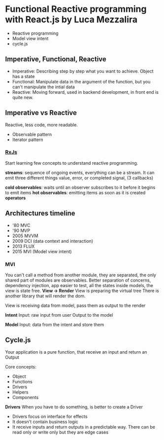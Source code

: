 # Functional Reactive programming with React.js by Luca Mezzalira

- Reactive programming
- Model view intent
- cycle.js

## Imperative, Functional, Reactive
- Imperative: Describing step by step what you want to achieve. Object has a state
- Functional: Manipulate data in the argument of the function, but you can't manipulate the intial data
- Reactive: Moving forward, used in backend development, in front end is quite new.

## Imperative vs Reactive
Reactive, less code, more readable.

- Observable pattern
- Iterator pattern

### [RxJs](http://reactivex.io/)
Start learning few concepts to understand reactive programming.

**streams**: sequence of ongoing events, everything can be a stream.
It can emit three different things value, error, or completed signal, (3 callbacks)

**cold observables**: waits until an observer subscribes to it before it begins to emit items
**hot observables**: emitting items as soon as it is created
**operators**

## Architectures timeline
- '80 MVC
- '90 MVP
- 2005 MVVM
- 2009 DCI (data context and interaction)
- 2013 FLUX
- 2015 MVI (Model view intent)

### MVI
You can't call a method from another module, they are separated, the only shared part of modules are observables.
Better separation of concerns, dependency injection, app easier to test, all the states inside models, the view is state free.
**View -> Render**
View is preparing the virtual tree
There is another library that will render the dom.

View is receiving data from model, pass them as output to the render

**Intent**
Input: raw input from user
Output to the model

**Model**
Input: data from the intent and store them

## Cycle.js
Your application is a pure function, that receive an input and return an Output

Core concepts:
- Object
- Functions
- Drivers
- Helpers
- Components

**Drivers** When you have to do something, is better to create a Driver

- Drivers focus on interface for effects
- It doesn't contain business logic
- It receive inputs and return outputs in a predictable way. There can be read only or write only but they are edge cases

